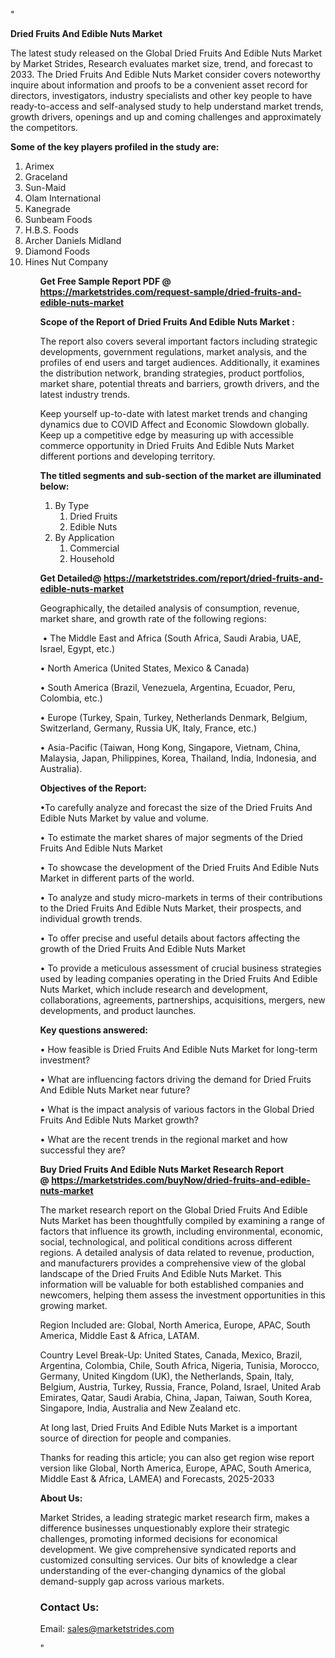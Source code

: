 "<p><strong>Dried Fruits And Edible Nuts Market</strong></p>
<p>The latest study released on the Global Dried Fruits And Edible Nuts Market by Market Strides, Research evaluates market size, trend, and forecast to 2033. The Dried Fruits And Edible Nuts Market consider covers noteworthy inquire about information and proofs to be a convenient asset record for directors, investigators, industry specialists and other key people to have ready-to-access and self-analysed study to help understand market trends, growth drivers, openings and up and coming challenges and approximately the competitors.</p>
<p><strong> Some of the key players profiled in the study are: </strong></p>
<p><ol><li>
Arimex</li><li>Graceland</li><li>Sun-Maid</li><li>Olam International</li><li>Kanegrade</li><li>Sunbeam Foods</li><li>H.B.S. Foods</li><li>Archer Daniels Midland</li><li>Diamond Foods</li><li>Hines Nut Company


</li><ol></p>
<p><strong>Get Free Sample Report PDF @ <a href=https://marketstrides.com/request-sample/dried-fruits-and-edible-nuts-market>https://marketstrides.com/request-sample/dried-fruits-and-edible-nuts-market</a></strong></p>
<p><strong> Scope of the Report of Dried Fruits And Edible Nuts Market : </strong></p>
<p>The report also covers several important factors including strategic developments, government regulations, market analysis, and the profiles of end users and target audiences. Additionally, it examines the distribution network, branding strategies, product portfolios, market share, potential threats and barriers, growth drivers, and the latest industry trends.</p>
<p>Keep yourself up-to-date with latest market trends and changing dynamics due to COVID Affect and Economic Slowdown globally. Keep up a competitive edge by measuring up with accessible commerce opportunity in Dried Fruits And Edible Nuts Market different portions and developing territory.</p>
<p><strong> The titled segments and sub-section of the market are illuminated below: </strong></p>
<p><ol><li>By Type<ol><li>Dried Fruits</li><li>Edible Nuts</li></ol></li><li>By Application<ol><li>Commercial</li><li>Household</li></ol></li></ol></p>
<p><strong>Get Detailed@ <a href=https://marketstrides.com/report/dried-fruits-and-edible-nuts-market>https://marketstrides.com/report/dried-fruits-and-edible-nuts-market</a></strong></p>
<p>Geographically, the detailed analysis of consumption, revenue, market share, and growth rate of the following regions:</p>
<p>&nbsp;&bull; The Middle East and Africa (South Africa, Saudi Arabia, UAE, Israel, Egypt, etc.)</p>
<p>&bull; North America (United States, Mexico &amp; Canada)</p>
<p>&bull; South America (Brazil, Venezuela, Argentina, Ecuador, Peru, Colombia, etc.)</p>
<p>&bull; Europe (Turkey, Spain, Turkey, Netherlands Denmark, Belgium, Switzerland, Germany, Russia UK, Italy, France, etc.)</p>
<p>&bull; Asia-Pacific (Taiwan, Hong Kong, Singapore, Vietnam, China, Malaysia, Japan, Philippines, Korea, Thailand, India, Indonesia, and Australia).</p>
<p><strong>Objectives of the Report: </strong></p>
<p>&bull;To carefully analyze and forecast the size of the Dried Fruits And Edible Nuts Market by value and volume.</p>
<p>&bull; To estimate the market shares of major segments of the Dried Fruits And Edible Nuts Market</p>
<p>&bull; To showcase the development of the Dried Fruits And Edible Nuts Market in different parts of the world.</p>
<p>&bull; To analyze and study micro-markets in terms of their contributions to the Dried Fruits And Edible Nuts Market, their prospects, and individual growth trends.</p>
<p>&bull; To offer precise and useful details about factors affecting the growth of the Dried Fruits And Edible Nuts Market</p>
<p>&bull; To provide a meticulous assessment of crucial business strategies used by leading companies operating in the Dried Fruits And Edible Nuts Market, which include research and development, collaborations, agreements, partnerships, acquisitions, mergers, new developments, and product launches.</p>
<p><strong>Key questions answered: </strong></p>
<p>&bull; How feasible is Dried Fruits And Edible Nuts Market for long-term investment?</p>
<p>&bull; What are influencing factors driving the demand for Dried Fruits And Edible Nuts Market near future?</p>
<p>&bull; What is the impact analysis of various factors in the Global Dried Fruits And Edible Nuts Market growth?</p>
<p>&bull; What are the recent trends in the regional market and how successful they are?</p>
<p><strong>Buy Dried Fruits And Edible Nuts Market Research Report @&nbsp;<a href=https://marketstrides.com/buyNow/dried-fruits-and-edible-nuts-market>https://marketstrides.com/buyNow/dried-fruits-and-edible-nuts-market</a></strong></p>
<p>The market research report on the Global Dried Fruits And Edible Nuts Market has been thoughtfully compiled by examining a range of factors that influence its growth, including environmental, economic, social, technological, and political conditions across different regions. A detailed analysis of data related to revenue, production, and manufacturers provides a comprehensive view of the global landscape of the Dried Fruits And Edible Nuts Market. This information will be valuable for both established companies and newcomers, helping them assess the investment opportunities in this growing market.</p>
<p>Region Included are: Global, North America, Europe, APAC, South America, Middle East &amp; Africa, LATAM.</p>
<p>Country Level Break-Up: United States, Canada, Mexico, Brazil, Argentina, Colombia, Chile, South Africa, Nigeria, Tunisia, Morocco, Germany, United Kingdom (UK), the Netherlands, Spain, Italy, Belgium, Austria, Turkey, Russia, France, Poland, Israel, United Arab Emirates, Qatar, Saudi Arabia, China, Japan, Taiwan, South Korea, Singapore, India, Australia and New Zealand etc.</p>
<p>At long last, Dried Fruits And Edible Nuts Market is a important source of direction for people and companies.</p>
<p>Thanks for reading this article; you can also get region wise report version like Global, North America, Europe, APAC, South America, Middle East &amp; Africa, LAMEA) and Forecasts, 2025-2033</p>
<p><strong>About Us: </strong></p>
<p>Market Strides, a leading strategic market research firm, makes a difference businesses unquestionably explore their strategic challenges, promoting informed decisions for economical development. We give comprehensive syndicated reports and customized consulting services. Our bits of knowledge a clear understanding of the ever-changing dynamics of the global demand-supply gap across various markets.</p>
<h3>Contact Us:</h3>
<p>Email: <a href=mailto:sales@marketstrides.com>sales@marketstrides.com</a></p>"
